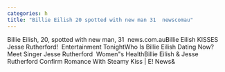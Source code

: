 ```yaml
---
categories: h
title: "Billie Eilish 20 spotted with new man 31  newscomau"
---
```

Billie Eilish, 20, spotted with new man, 31&nbsp;&nbsp;news.com.auBillie Eilish KISSES Jesse Rutherford!&nbsp;&nbsp;Entertainment TonightWho Is Billie Eilish Dating Now? Meet Singer Jesse Rutherford&nbsp;&nbsp;Women"s HealthBillie Eilish & Jesse Rutherford Confirm Romance With Steamy Kiss | E! News&